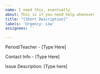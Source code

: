 ```yaml
---
name: I need this, eventually
about: This is if you need help whenever
title: "[Short Description]"
labels: 'Urgency: Low'
assignees: ''

---
```


Period/Teacher - [Type Here]

Contact Info - [Type Here]

Issue Description:
[Type here]
